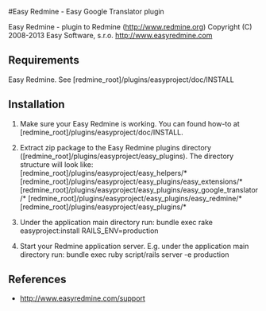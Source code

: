 #Easy Redmine - Easy Google Translator plugin

Easy Redmine - plugin to Redmine (http://www.redmine.org)
Copyright (C) 2008-2013  Easy Software, s.r.o.
http://www.easyredmine.com


## Requirements

Easy Redmine. See [redmine_root]/plugins/easyproject/doc/INSTALL

## Installation

1. Make sure your Easy Redmine is working. 
   You can found how-to at [redmine_root]/plugins/easyproject/doc/INSTALL.

2. Extract zip package to the Easy Redmine plugins directory ([redmine_root]/plugins/easyproject/easy_plugins). 
   The directory structure will look like:
     [redmine_root]/plugins/easyproject/easy_helpers/*
     [redmine_root]/plugins/easyproject/easy_plugins/easy_extensions/*
     [redmine_root]/plugins/easyproject/easy_plugins/easy_google_translator/*
     [redmine_root]/plugins/easyproject/easy_plugins/easy_redmine/*
     [redmine_root]/plugins/easyproject/easy_plugins/*  

3. Under the application main directory run:
     bundle exec rake easyproject:install RAILS_ENV=production
   
4. Start your Redmine application server. E.g. under the application main directory run:
     bundle exec ruby script/rails server -e production

## References

* http://www.easyredmine.com/support